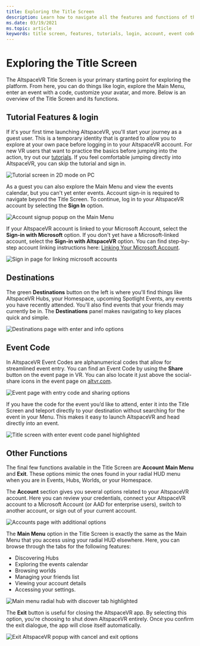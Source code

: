 ```yaml
---
title: Exploring the Title Screen
description: Learn how to navigate all the features and functions of the AltspaceVR Title Screen.
ms.date: 03/19/2021
ms.topic: article
keywords: title screen, features, tutorials, login, account, event code, destinations
---
```


# Exploring the Title Screen

The AltspaceVR Title Screen is your primary starting point for exploring the platform. From here, you can do things like login, explore the Main Menu, enter an event with a code, customize your avatar, and more. Below is an overview of the Title Screen and its functions. 

## Tutorial Features & login 

If it's your first time launching AltspaceVR, you'll start your journey as a guest user. This is a temporary identity that is granted to allow you to explore at your own pace before logging in to your AltspaceVR account. For new VR users that want to practice the basics before jumping into the action, try out our [tutorials](../tutorials/host-tools-overview.md). If you feel comfortable jumping directly into AltspaceVR, you can skip the tutorial and sign in. 

![Tutorial screen in 2D mode on PC](images/title-screen-img-01.png)

As a guest you can also explore the Main Menu and view the events calendar, but you can't yet enter events. Account sign-in is required to navigate beyond the Title Screen. To continue, log in to your AltspaceVR account by selecting the **Sign In** option. 

![Account signup popup on the Main Menu](images/title-screen-img-02.png)

If your AltspaceVR account is linked to your Microsoft Account, select the **Sign-in with Microsoft** option. If you don't yet have a Microsoft-linked account, select the **Sign-in with AltspaceVR** option. You can find step-by-step account linking instructions here: [Linking Your Microsoft Account](linking-microsoft-account.md). 

![Sign in page for linking microsoft accounts](images/title-screen-img-03.png)

## Destinations 

The green **Destinations** button on the left is where you'll find things like AltspaceVR Hubs, your Homespace, upcoming Spotlight Events, any events you have recently attended. You'll also find events that your friends may currently be in. The **Destinations** panel makes navigating to key places quick and simple. 

![Destinations page with enter and info options](images/title-screen-img-04.jpg)

## Event Code 

In AltspaceVR Event Codes are alphanumerical codes that allow for streamlined event entry. You can find an Event Code by using the **Share** button on the event page in VR. You can also locate it just above the social-share icons in the event page on [altvr.com](https://altvr.com). 

![Event page with entry code and sharing options](images/title-screen-img-05.png)

If you have the code for the event you’d like to attend, enter it into the Title Screen and teleport directly to your destination without searching for the event in your Menu. This makes it easy to launch AltspaceVR and head directly into an event. 

![Title screen with enter event code panel highlighted](images/title-screen-img-06.png)

## Other Functions 

The final few functions available in the Title Screen are **Account** **Main Menu** and **Exit**. These options mimic the ones found in your radial HUD menu when you are in Events, Hubs, Worlds, or your Homespace. 

The **Account** section gives you several options related to your AltspaceVR account. Here you can review your credentials, connect your AltspaceVR account to a Microsoft Account (or AAD for enterprise users), switch to another account, or sign out of your current account. 

![Accounts page with additional options](images/title-screen-img-07.png)

The **Main Menu** option in the Title Screen is exactly the same as the Main Menu that you access using your radial HUD elsewhere. Here, you can browse through the tabs for the following features:

* Discovering Hubs
* Exploring the events calendar
* Browsing worlds
* Managing your friends list
* Viewing your account details
* Accessing your settings.

![Main menu radial hub with discover tab highlighted](images/title-screen-img-08.png)

The **Exit** button is useful for closing the AltspaceVR app. By selecting this option, you're choosing to shut down AltspaceVR entirely. Once you confirm the exit dialogue, the app will close itself automatically. 

![Exit AltspaceVR popup with cancel and exit options](images/title-screen-img-09.png)